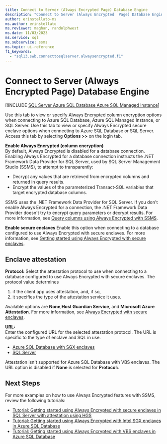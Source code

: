 ```yaml
---
title: Connect to Server (Always Encrypted Page) Database Engine
description: "Connect to Server (Always Encrypted  Page) Database Engine"
author: erinstellato-ms
ms.author: erinstellato
ms.reviewer: maghan, randolphwest
ms.date: 11/03/2023
ms.service: sql
ms.subservice: ssms
ms.topic: ui-reference
f1_keywords:
  - "sql13.swb.connecttosqlserver.alwaysencrypted.f1"
---
```


# Connect to Server (Always Encrypted Page) Database Engine

[!INCLUDE [SQL Server Azure SQL Database Azure SQL Managed Instance](../../includes/applies-to-version/sql-asdb-asdbmi.md)]

Use this tab to view or specify Always Encrypted column encryption options when connecting to Azure SQL Database, Azure SQL Managed Instance, or SQL Server. Use this tab to view or specify Always Encrypted secure enclave options when connecting to Azure SQL Database or SQL Server.   Access this tab by selecting **Options >>** on the login tab.

**Enable Always Encrypted (column encryption)**  
By default, Always Encrypted is disabled for a database connection. Enabling Always Encrypted for a database connection instructs the .NET Framework Data Provider for SQL Server, used by SQL Server Management Studio (SSMS), to attempt to transparently:

- Decrypt any values that are retrieved from encrypted columns and returned in query results.
- Encrypt the values of the parameterized Transact-SQL variables that target encrypted database columns.

SSMS uses the .NET Framework Data Provider for SQL Server. If you don't enable Always Encrypted for a connection, the .NET Framework Data Provider doesn't try to encrypt query parameters or decrypt results.  For more information, see [Query columns using Always Encrypted with SSMS](../../relational-databases/security/encryption/always-encrypted-query-columns-ssms.md).

**Enable secure enclaves**
Enable this option when connecting to a database configured to use Always Encrypted with secure enclaves. For more information, see [Getting started using Always Encrypted with secure enclaves](/azure/azure-sql/database/always-encrypted-enclaves-getting-started).

## Enclave attestation

**Protocol:**
Select the attestation protocol to use when connecting to a database configured to use Always Encrypted with secure enclaves. The protocol value determines

1. if the client app uses attestation, and, if so,
1. it specifies the type of the attestation service it uses.  

Available options are **None**,**Host Guardian Service**, and **Microsoft Azure Attestation**. For more information, see [Always Encrypted with secure enclaves](../../relational-databases/security/encryption/always-encrypted-enclaves.md#secure-enclave-attestation).

**URL:**  
Enter the configured URL for the selected attestation protocol.  The URL is specific to the type of enclave and SQL in use.

- [Azure SQL Database with SGX enclaves](/azure/azure-sql/database/always-encrypted-enclaves-configure-attestation#determine-the-attestation-url-for-your-attestation-policy)
- [SQL Server](../../relational-databases/security/encryption/always-encrypted-enclaves-host-guardian-service-deploy.md)

Attestation isn't supported for Azure SQL Database with VBS enclaves. The URL option is disabled if **None** is selected for **Protocol:**.

## Next Steps

For more examples on how to use Always Encrypted features with SSMS, review the following tutorials:

- [Tutorial: Getting started using Always Encrypted with secure enclaves in SQL Server with attestation using HGS](../../relational-databases/security/tutorial-getting-started-with-always-encrypted-enclaves-hgs.md)
- [Tutorial: Getting started using Always Encrypted with Intel SGX enclaves in Azure SQL Database](/azure/azure-sql/database/always-encrypted-enclaves-getting-started-sgx)
- [Tutorial: Getting started using Always Encrypted with VBS enclaves in Azure SQL Database](/azure/azure-sql/database/always-encrypted-enclaves-getting-started-vbs)
